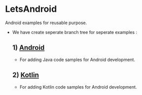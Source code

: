 # LetsAndroid
Android examples for reusable purpose.

* We have create seperate branch tree for seperate examples :

  ## 1) [Android](https://github.com/LNAndroid/LetsAndroid/tree/android)
   
  * For adding Java code samples for Android development.
  
  ## 2) [Kotlin](https://github.com/LNAndroid/LetsAndroid/tree/kotlin)
  
  * For adding Kotlin code samples for Android development.
